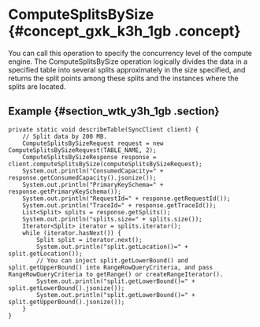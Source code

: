 # ComputeSplitsBySize {#concept_gxk_k3h_1gb .concept}

You can call this operation to specify the concurrency level of the compute engine. The ComputeSplitsBySize operation logically divides the data in a specified table into several splits approximately in the size specified, and returns the split points among these splits and the instances where the splits are located.

## Example {#section_wtk_y3h_1gb .section}

```
private static void describeTable(SyncClient client) {
    // Split data by 200 MB.
    ComputeSplitsBySizeRequest request = new ComputeSplitsBySizeRequest(TABLE_NAME, 2);
    ComputeSplitsBySizeResponse response = client.computeSplitsBySize(computeSplitsBySizeRequest);
    System.out.println("ConsumedCapacity=" + response.getConsumedCapacity().jsonize());
    System.out.println("PrimaryKeySchema=" + response.getPrimaryKeySchema());
    System.out.println("RequestId=" + response.getRequestId());
    System.out.println("TraceId=" + response.getTraceId());
    List<Split> splits = response.getSplits();
    System.out.println("splits.size=" + splits.size());
    Iterator<Split> iterator = splits.iterator();
    while (iterator.hasNext()) {
        Split split = iterator.next();
        System.out.println("split.getLocation()=" + split.getLocation());
        // You can inject split.getLowerBound() and split.getUpperBound() into RangeRowQueryCriteria, and pass RangeRowQueryCriteria to getRange() or createRangeIterator().
        System.out.println("split.getLowerBound()=" + split.getLowerBound().jsonize());
        System.out.println("split.getLowerBound()=" + split.getUpperBound().jsonize());
    }
}
```


